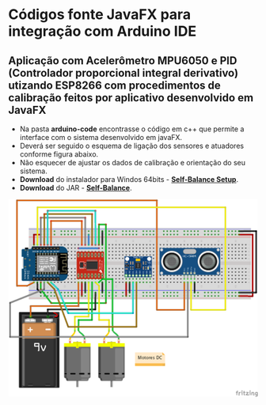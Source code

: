 
# Códigos fonte JavaFX para integração com  Arduino IDE

Aplicação com Acelerômetro MPU6050 e PID (Controlador proporcional integral derivativo) utizando ESP8266 com procedimentos de calibração feitos por aplicativo desenvolvido em JavaFX
------

* Na pasta **arduino-code** encontrasse o código em c++ que permite a interface com o sistema desenvolvido em javaFX.
* Deverá ser seguido o esquema de ligação dos sensores e atuadores conforme figura abaixo.
* Não esquecer de ajustar os dados de calibração e orientação do seu sistema.
* **Download** do instalador para Windos 64bits - [**Self-Balance Setup**](http://deinfo.uepg.br/~ari/aulas/robotica/setup-SelfBalance.exe "Instalação do sisterma de acompanhamento de calibração do Robô de Autoequilibrio na plataforma win-64").
* **Download** do JAR - [**Self-Balance**](http://deinfo.uepg.br/~ari/aulas/robotica/Self-Balance-1.0-SNAPSHOT-jar-with-dependencies.jar "Instalação do sisterma de acompanhamento de calibração do Robô de Autoequilibrio multi plataforma").

<p align="center">
  <img src="../../Imagens/D1-mini_Self-Balance_bb.png" width="640">
</p>
